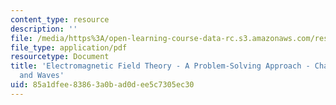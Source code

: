 ```yaml
---
content_type: resource
description: ''
file: /media/https%3A/open-learning-course-data-rc.s3.amazonaws.com/res-6-002-electromagnetic-field-theory-a-problem-solving-approach-spring-2008/85a1dfee83863a0bad0dee5c7305ec30_MITRES_6_002S08_chapter7.pdf
file_type: application/pdf
resourcetype: Document
title: 'Electromagnetic Field Theory - A Problem-Solving Approach - Chapter 7: Electrodynamics-Fields
  and Waves'
uid: 85a1dfee-8386-3a0b-ad0d-ee5c7305ec30
---
```

